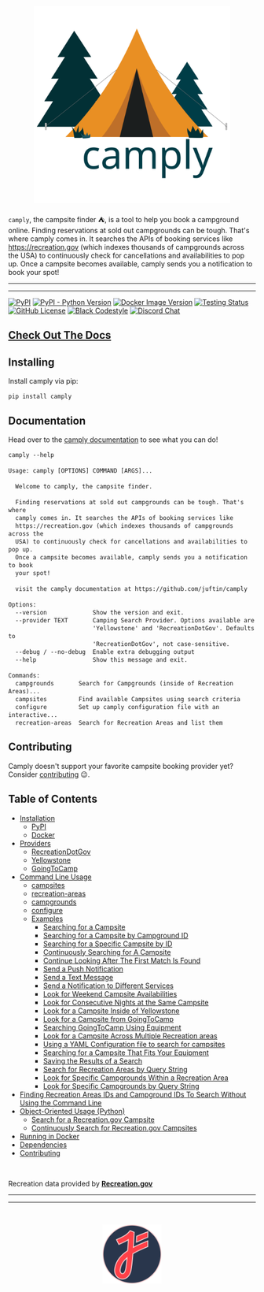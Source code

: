 <div align="center">
<a href="https://github.com/juftin/camply">
  <img src="https://raw.githubusercontent.com/juftin/camply/main/docs/_static/camply.svg"
    width="400" height="400" alt="camply">
</a>
</div>

`camply`, the campsite finder ⛺️, is a tool to help you book a campground online. Finding
reservations at sold out campgrounds can be tough. That's where camply comes in. It searches the
APIs of booking services like https://recreation.gov (which indexes thousands of campgrounds across
the USA) to continuously check for cancellations and availabilities to pop up. Once a campsite
becomes available, camply sends you a notification to book your spot!

___________
___________

[![PyPI](https://img.shields.io/pypi/v/camply?color=blue&label=⛺️camply)](https://github.com/juftin/camply)
[![PyPI - Python Version](https://img.shields.io/pypi/pyversions/camply)](https://pypi.python.org/pypi/camply/)
[![Docker Image Version](https://img.shields.io/docker/v/juftin/camply?color=blue&label=docker&logo=docker)](https://hub.docker.com/r/juftin/camply)
[![Testing Status](https://github.com/juftin/camply/actions/workflows/tests.yaml/badge.svg?branch=main)](https://github.com/juftin/camply/actions/workflows/tests.yaml)
[![GitHub License](https://img.shields.io/github/license/juftin/camply?color=blue&label=License)](https://github.com/juftin/camply/blob/main/LICENSE)
[![Black Codestyle](https://img.shields.io/badge/code%20style-black-000000.svg)]()
[![Discord Chat](https://img.shields.io/static/v1?label=chat&message=discord&color=blue&logo=discord)](https://discord.gg/qZDr78kKvB)

## [Check Out The Docs](https://juftin.com/camply/)

## Installing

Install camply via pip:

```
pip install camply
```

## Documentation

Head over to the [camply documentation](https://juftin.com/camply/) to see what you can do!

```commandline
camply --help

Usage: camply [OPTIONS] COMMAND [ARGS]...

  Welcome to camply, the campsite finder.

  Finding reservations at sold out campgrounds can be tough. That's where
  camply comes in. It searches the APIs of booking services like
  https://recreation.gov (which indexes thousands of campgrounds across the
  USA) to continuously check for cancellations and availabilities to pop up.
  Once a campsite becomes available, camply sends you a notification to book
  your spot!

  visit the camply documentation at https://github.com/juftin/camply

Options:
  --version             Show the version and exit.
  --provider TEXT       Camping Search Provider. Options available are
                        'Yellowstone' and 'RecreationDotGov'. Defaults to
                        'RecreationDotGov', not case-sensitive.
  --debug / --no-debug  Enable extra debugging output
  --help                Show this message and exit.

Commands:
  campgrounds       Search for Campgrounds (inside of Recreation Areas)...
  campsites         Find available Campsites using search criteria
  configure         Set up camply configuration file with an interactive...
  recreation-areas  Search for Recreation Areas and list them
```

## Contributing

Camply doesn't support your favorite campsite booking provider yet? Consider
[contributing](https://juftin.com/camply/contributing/) 😉.


## Table of Contents

- [Installation](docs/installation.md)
    * [PyPI](docs/installation.md#pypi)
    * [Docker](docs/installation.md#docker)
- [Providers](docs/providers.md)
    * [RecreationDotGov](docs/providers.md#recreationgov)
    * [Yellowstone](docs/providers.md#yellowstone)
    * [GoingToCamp](docs/providers.md#goingtocamp)
- [Command Line Usage](docs/command_line_usage.md)
    * [campsites](docs/command_line_usage.md#campsites)
    * [recreation-areas](docs/command_line_usage.md#recreation-areas)
    * [campgrounds](docs/command_line_usage.md#campgrounds)
    * [configure](docs/command_line_usage.md#configure)
    * [Examples](docs/command_line_usage.md#examples)
        + [Searching for a Campsite](docs/command_line_usage.md#searching-for-a-campsite)
        + [Searching for a Campsite by Campground ID](docs/command_line_usage.md#searching-for-a-campsite-by-campground-id)
        + [Searching for a Specific Campsite by ID](docs/command_line_usage.md#searching-for-a-specific-campsite-by-id)
        + [Continuously Searching for A Campsite](docs/command_line_usage.md#continuously-searching-for-a-campsite)
        + [Continue Looking After The First Match Is Found](docs/command_line_usage.md#continue-looking-after-the-first-match-is-found)
        + [Send a Push Notification](docs/command_line_usage.md#send-a-push-notification)
        + [Send a Text Message](docs/command_line_usage.md#send-a-text-message)
        + [Send a Notification to Different Services](docs/command_line_usage.md#send-a-notification-to-different-services)
        + [Look for Weekend Campsite Availabilities](docs/command_line_usage.md#look-for-weekend-campsite-availabilities)
        + [Look for Consecutive Nights at the Same Campsite](docs/command_line_usage.md#look-for-consecutive-nights-at-the-same-campsite)
        + [Look for a Campsite Inside of Yellowstone](docs/command_line_usage.md#look-for-a-campsite-inside-of-yellowstone)
        + [Look for a Campsite from GoingToCamp](docs/command_line_usage.md#look-for-a-campsite-from-goingtocamp)
        + [Searching GoingToCamp Using Equipment](docs/command_line_usage.md#searching-goingtocamp-using-equipment)
        + [Look for a Campsite Across Multiple Recreation areas](docs/command_line_usage.md#look-for-a-campsite-across-multiple-recreation-areas)
        + [Using a YAML Configuration file to search for campsites](docs/command_line_usage.md#using-a-yaml-configuration-file-to-search-for-campsites)
        + [Searching for a Campsite That Fits Your Equipment](docs/command_line_usage.md#searching-for-a-campsite-that-fits-your-equipment)
        + [Saving the Results of a Search](docs/command_line_usage.md#saving-the-results-of-a-search)
        + [Search for Recreation Areas by Query String](docs/command_line_usage.md#search-for-recreation-areas-by-query-string)
        + [Look for Specific Campgrounds Within a Recreation Area](docs/command_line_usage.md#look-for-specific-campgrounds-within-a-recreation-area)
        + [Look for Specific Campgrounds by Query String](docs/command_line_usage.md#look-for-specific-campgrounds-by-query-string)
- [Finding Recreation Areas IDs and Campground IDs To Search Without Using the Command Line](docs/command_line_usage.md#finding-recreation-areas-ids-and-campground-ids-to-search-without-using-the-command-line)
- [Object-Oriented Usage (Python)](docs/python.md)
    * [Search for a Recreation.gov Campsite](docs/python.md#search-for-a-recreationgov-campsite)
    * [Continuously Search for Recreation.gov Campsites](docs/python.md#continuously-search-for-recreationgov-campsites)
- [Running in Docker](docs/docker.md)
- [Dependencies](docs/dependencies.md)
- [Contributing](docs/contributing.md)

<br/>

Recreation data provided by [**Recreation.gov**](https://ridb.recreation.gov/)

___________
___________

<br/>

[<p align="center" ><img src="https://raw.githubusercontent.com/juftin/juftin/main/static/juftin.png" width="120" height="120"  alt="juftin logo"> </p>](https://github.com/juftin)
